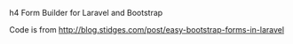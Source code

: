 h4 Form Builder for Laravel and Bootstrap

Code is from http://blog.stidges.com/post/easy-bootstrap-forms-in-laravel